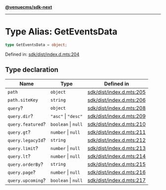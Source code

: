 [**@venuecms/sdk-next**](../Index.md)

***

# Type Alias: GetEventsData

```ts
type GetEventsData = object;
```

Defined in: [sdk/dist/index.d.mts:204](https://github.com/venuecms/sdk/blob/6283acc845335a99eac7e210bd07dad1da30061f/packages/sdk/dist/index.d.mts#L204)

## Type declaration

| Name | Type | Defined in |
| ------ | ------ | ------ |
| <a id="path"></a> `path` | `object` | [sdk/dist/index.d.mts:205](https://github.com/venuecms/sdk/blob/6283acc845335a99eac7e210bd07dad1da30061f/packages/sdk/dist/index.d.mts#L205) |
| `path.siteKey` | `string` | [sdk/dist/index.d.mts:206](https://github.com/venuecms/sdk/blob/6283acc845335a99eac7e210bd07dad1da30061f/packages/sdk/dist/index.d.mts#L206) |
| <a id="query"></a> `query`? | `object` | [sdk/dist/index.d.mts:208](https://github.com/venuecms/sdk/blob/6283acc845335a99eac7e210bd07dad1da30061f/packages/sdk/dist/index.d.mts#L208) |
| `query.dir`? | `"asc"` \| `"desc"` | [sdk/dist/index.d.mts:209](https://github.com/venuecms/sdk/blob/6283acc845335a99eac7e210bd07dad1da30061f/packages/sdk/dist/index.d.mts#L209) |
| `query.featured`? | `boolean` \| `null` | [sdk/dist/index.d.mts:210](https://github.com/venuecms/sdk/blob/6283acc845335a99eac7e210bd07dad1da30061f/packages/sdk/dist/index.d.mts#L210) |
| `query.gt`? | `number` \| `null` | [sdk/dist/index.d.mts:211](https://github.com/venuecms/sdk/blob/6283acc845335a99eac7e210bd07dad1da30061f/packages/sdk/dist/index.d.mts#L211) |
| `query.legacyId`? | `string` | [sdk/dist/index.d.mts:212](https://github.com/venuecms/sdk/blob/6283acc845335a99eac7e210bd07dad1da30061f/packages/sdk/dist/index.d.mts#L212) |
| `query.limit`? | `number` \| `null` | [sdk/dist/index.d.mts:213](https://github.com/venuecms/sdk/blob/6283acc845335a99eac7e210bd07dad1da30061f/packages/sdk/dist/index.d.mts#L213) |
| `query.lt`? | `number` \| `null` | [sdk/dist/index.d.mts:214](https://github.com/venuecms/sdk/blob/6283acc845335a99eac7e210bd07dad1da30061f/packages/sdk/dist/index.d.mts#L214) |
| `query.orderBy`? | `string` | [sdk/dist/index.d.mts:215](https://github.com/venuecms/sdk/blob/6283acc845335a99eac7e210bd07dad1da30061f/packages/sdk/dist/index.d.mts#L215) |
| `query.page`? | `number` \| `null` | [sdk/dist/index.d.mts:216](https://github.com/venuecms/sdk/blob/6283acc845335a99eac7e210bd07dad1da30061f/packages/sdk/dist/index.d.mts#L216) |
| `query.upcoming`? | `boolean` \| `null` | [sdk/dist/index.d.mts:217](https://github.com/venuecms/sdk/blob/6283acc845335a99eac7e210bd07dad1da30061f/packages/sdk/dist/index.d.mts#L217) |
